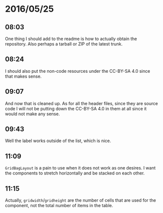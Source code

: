 # 2016/05/25

## 08:03

One thing I should add to the readme is how to actually obtain the
repository. Also perhaps a tarball or ZIP of the latest trunk.

## 08:24

I should also put the non-code resources under the CC-BY-SA 4.0 since that
makes sense.

## 09:07

And now that is cleaned up. As for all the header files, since they are source
code I will not be putting down the CC-BY-SA 4.0 in them at all since it
would not make any sense.

## 09:43

Well the label works outside of the list, which is nice.

## 11:09

`GridBagLayout` is a pain to use when it does not work as one desires. I want
the components to stretch horizontally and be stacked on each other.

## 11:15

Actually, `gridwidth`/`gridheight` are the number of cells that are used for
the component, not the total number of items in the table.

